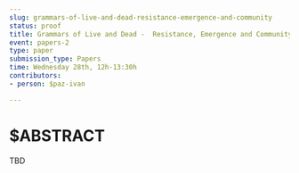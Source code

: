 ```yaml
---
slug: grammars-of-live-and-dead-resistance-emergence-and-community
status: proof
title: Grammars of Live and Dead -  Resistance, Emergence and Community
event: papers-2
type: paper
submission_type: Papers
time: Wednesday 28th, 12h-13:30h
contributors:
- person: $paz-ivan

---
```


# $ABSTRACT

TBD

